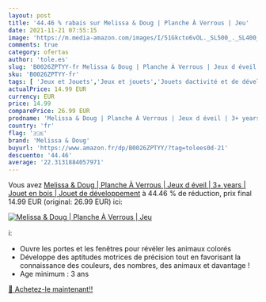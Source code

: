 ```yaml
---
layout: post
title: '44.46 % rabais sur Melissa & Doug | Planche À Verrous | Jeu'
date: 2021-11-21 07:55:15
image: 'https://m.media-amazon.com/images/I/51Gkcto6vOL._SL500_._SL400_.jpg'
comments: true
category: ofertas
author: 'tole.es'
slug: 'B0026ZPTYY-fr Melissa & Doug | Planche À Verrous | Jeux d éveil | 3+...'
sku: 'B0026ZPTYY-fr'
tags: [ 'Jeux et Jouets','Jeux et jouets','Jouets dactivité et de développement','Jouets déveil et 1er âge','Puzzles','Puzzles en bois','melissa & doug', ]
actualPrice: 14.99 EUR
currency: EUR
price: 14.99
comparePrice: 26.99 EUR
prodname: 'Melissa & Doug | Planche À Verrous | Jeux d éveil | 3+ years | Jouet en bois | Jouet de développement'
country: 'fr'
flag: '🇫🇷'
brand: 'Melissa & Doug'
buyurl: 'https://www.amazon.fr/dp/B0026ZPTYY/?tag=tolees0d-21'
descuento: '44.46'
average: '22.3131884057971'
---
```


Vous avez [Melissa & Doug | Planche À Verrous | Jeux d éveil | 3+ years | Jouet en bois | Jouet de développement](https://www.amazon.fr/dp/B0026ZPTYY/?tag=tolees0d-21)  à  44.46 % de réduction, prix final  14.99 EUR (original: 26.99 EUR) ici:

[![Melissa & Doug | Planche À Verrous | Jeu](https://m.media-amazon.com/images/I/51Gkcto6vOL._SL500_._SL400_.jpg)](https://www.amazon.fr/dp/B0026ZPTYY/?tag=tolees0d-21)

ℹ️:

- Ouvre les portes et les fenêtres pour révéler les animaux colorés
- Développe des aptitudes motrices de précision tout en favorisant la connaissance des couleurs, des nombres, des animaux et davantage !
- Age minimum : 3 ans

[🛒 Achetez-le maintenant!!](https://www.amazon.fr/dp/B0026ZPTYY/?tag=tolees0d-21)
